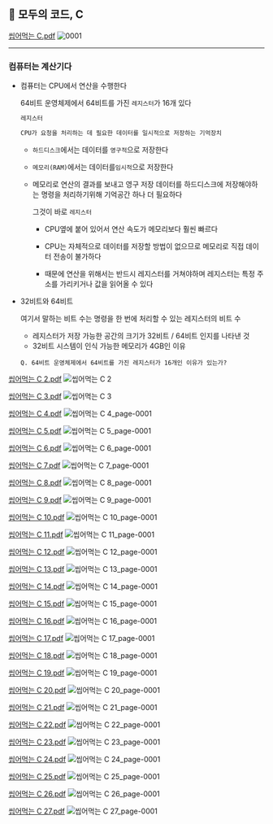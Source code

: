
## 📌 모두의 코드, C

[씹어먹는 C.pdf](https://github.com/Ejaeda/C_lang/files/8502450/C.pdf)
![0001](https://user-images.githubusercontent.com/87407504/163732171-37ccbe73-d151-4e6f-97ce-84588975984b.jpg)

-----

### 컴퓨터는 계산기다

- 컴퓨터는 CPU에서 연산을 수행한다

   64비트 운영체제에서  64비트를 가진 `레지스터`가 16개 있다
   
   ```.c
   레지스터
   
   CPU가 요청을 처리하는 데 필요한 데이터를 일시적으로 저장하는 기억장치
   ```
   
   - `하드디스크`에서는 데이터를 `영구적`으로 저장한다
   - `메모리(RAM)`에서는 데이터를`임시적`으로 저장한다
   - 메모리로 연산의 결과를 보내고 영구 저장 데이터를 하드디스크에 저장해야하는 명령을 처리하기위해 기억공간 하나 더 필요하다

      그것이 바로 `레지스터`
      
      - CPU옆에 붙어 있어서 연산 속도가 메모리보다 훨씬 빠르다

      - CPU는 자체적으로 데이터를 저장할 방법이 없으므로 메모리로 직접 데이터 전송이 불가하다

      - 때문에 연산을 위해서는 반드시 레지스터를 거쳐야하며 레지스터는 특정 주소를 가리키거나 값을 읽어올 수 있다


- 32비트와 64비트

   여기서 말하는 비트 수는 명령을 한 번에 처리할 수 있는 레지스터의 비트 수
   
   - 레지스터가 저장 가능한 공간의 크기가 32비트 / 64비트 인지를 나타낸 것
   - 32비트 시스템이 인식 가능한 메모리가 4GB인 이유

   ```.vim
   Q. 64비트 운영체제에서 64비트를 가진 레지스터가 16개인 이유가 있는가?
   ```
   
   
[씹어먹는 C 2.pdf](https://github.com/nawooo/C_lang/files/8678654/C.2.pdf)
![씹어먹는 C 2](https://user-images.githubusercontent.com/87407504/168067244-308ab3eb-e948-49e4-a8b3-6a52346c003f.jpg)

[씹어먹는 C 3.pdf](https://github.com/nawooo/C_lang/files/8678657/C.3.pdf)
![씹어먹는 C 3](https://user-images.githubusercontent.com/87407504/168067434-36799040-a3e2-47e5-9670-1ab865cedaec.jpg)

[씹어먹는 C 4.pdf](https://github.com/nawooo/C_lang/files/8678658/C.4.pdf)
![씹어먹는 C 4_page-0001](https://user-images.githubusercontent.com/87407504/168068297-255c0f3d-38b6-4719-9d0b-ed88d61a76cd.jpg)

[씹어먹는 C 5.pdf](https://github.com/nawooo/C_lang/files/8678659/C.5.pdf)
![씹어먹는 C 5_page-0001](https://user-images.githubusercontent.com/87407504/168068308-da9c8f9c-7dca-4975-ae7c-20d029cfbbe6.jpg)

[씹어먹는 C 6.pdf](https://github.com/nawooo/C_lang/files/8678660/C.6.pdf)
![씹어먹는 C 6_page-0001](https://user-images.githubusercontent.com/87407504/168068323-ed363ade-5585-4353-a926-adda62e89d31.jpg)

[씹어먹는 C 7.pdf](https://github.com/nawooo/C_lang/files/8678661/C.7.pdf)
![씹어먹는 C 7_page-0001](https://user-images.githubusercontent.com/87407504/168068356-0645a441-7b95-45f3-8f88-3888895c3a35.jpg)

[씹어먹는 C 8.pdf](https://github.com/nawooo/C_lang/files/8678662/C.8.pdf)
![씹어먹는 C 8_page-0001](https://user-images.githubusercontent.com/87407504/168068455-0a2221d2-9186-4b6d-866a-51dd4b6e8782.jpg)

[씹어먹는 C 9.pdf](https://github.com/nawooo/C_lang/files/8678663/C.9.pdf)
![씹어먹는 C 9_page-0001](https://user-images.githubusercontent.com/87407504/168068466-6a37f12b-214d-46fb-aaf5-79fb65c7421d.jpg)

[씹어먹는 C 10.pdf](https://github.com/nawooo/C_lang/files/8678665/C.10.pdf)
![씹어먹는 C 10_page-0001](https://user-images.githubusercontent.com/87407504/168069179-5f47e7d2-75e8-4fa3-9db2-3fc0b39a2111.jpg)

[씹어먹는 C 11.pdf](https://github.com/nawooo/C_lang/files/8678670/C.11.pdf)
![씹어먹는 C 11_page-0001](https://user-images.githubusercontent.com/87407504/168069198-e2a7fae7-b691-487a-8cbf-29a41c93c247.jpg)

[씹어먹는 C 12.pdf](https://github.com/nawooo/C_lang/files/8678671/C.12.pdf)
![씹어먹는 C 12_page-0001](https://user-images.githubusercontent.com/87407504/168069139-d799b959-92fc-4bc2-9e02-5bcd0238073f.jpg)

[씹어먹는 C 13.pdf](https://github.com/nawooo/C_lang/files/8678673/C.13.pdf)
![씹어먹는 C 13_page-0001](https://user-images.githubusercontent.com/87407504/168069153-4904f93d-6743-41ba-9041-fb945ffb5d4a.jpg)

[씹어먹는 C 14.pdf](https://github.com/nawooo/C_lang/files/8678674/C.14.pdf)
![씹어먹는 C 14_page-0001](https://user-images.githubusercontent.com/87407504/168069230-af00bf10-0033-4354-9c3f-2cc888855595.jpg)

[씹어먹는 C 15.pdf](https://github.com/nawooo/C_lang/files/8678675/C.15.pdf)
![씹어먹는 C 15_page-0001](https://user-images.githubusercontent.com/87407504/168069246-3a0319a5-9541-42f1-8fe7-813ca7d61af5.jpg)

[씹어먹는 C 16.pdf](https://github.com/nawooo/C_lang/files/8678676/C.16.pdf)
![씹어먹는 C 16_page-0001](https://user-images.githubusercontent.com/87407504/168069351-f6a8629b-7dd2-4b3c-b0e4-7196bd1e9d7e.jpg)

[씹어먹는 C 17.pdf](https://github.com/nawooo/C_lang/files/8678677/C.17.pdf)
![씹어먹는 C 17_page-0001](https://user-images.githubusercontent.com/87407504/168069376-5de35959-9803-4882-a2b4-5dd9968d7961.jpg)

[씹어먹는 C 18.pdf](https://github.com/nawooo/C_lang/files/8678678/C.18.pdf)
![씹어먹는 C 18_page-0001](https://user-images.githubusercontent.com/87407504/168069292-9ca740cb-06ad-41ae-b0c1-23cd2751e9ad.jpg)

[씹어먹는 C 19.pdf](https://github.com/nawooo/C_lang/files/8678680/C.19.pdf)
![씹어먹는 C 19_page-0001](https://user-images.githubusercontent.com/87407504/168069310-c731c3b8-0cb8-485f-8644-14109e0a3d4d.jpg)

[씹어먹는 C 20.pdf](https://github.com/nawooo/C_lang/files/8678688/C.20.pdf)
![씹어먹는 C 20_page-0001](https://user-images.githubusercontent.com/87407504/168069412-98173b22-7fd4-423d-8f3f-d0d13fae9680.jpg)

[씹어먹는 C 21.pdf](https://github.com/nawooo/C_lang/files/8678690/C.21.pdf)
![씹어먹는 C 21_page-0001](https://user-images.githubusercontent.com/87407504/168069473-5f817346-396c-446b-9027-35a316bcd1ab.jpg)

[씹어먹는 C 22.pdf](https://github.com/nawooo/C_lang/files/8678691/C.22.pdf)
![씹어먹는 C 22_page-0001](https://user-images.githubusercontent.com/87407504/168069508-ae362921-6349-409f-b0be-3efbfa433b96.jpg)

[씹어먹는 C 23.pdf](https://github.com/nawooo/C_lang/files/8678692/C.23.pdf)
![씹어먹는 C 23_page-0001](https://user-images.githubusercontent.com/87407504/168069538-1b639d35-1d6a-49d8-9bb6-0bd11c7f1561.jpg)

[씹어먹는 C 24.pdf](https://github.com/nawooo/C_lang/files/8678693/C.24.pdf)
![씹어먹는 C 24_page-0001](https://user-images.githubusercontent.com/87407504/168069554-cdcdacb6-499e-4041-8f14-78ff79f6fff3.jpg)

[씹어먹는 C 25.pdf](https://github.com/nawooo/C_lang/files/8678696/C.25.pdf)
![씹어먹는 C 25_page-0001](https://user-images.githubusercontent.com/87407504/168069573-dd4c3b6a-8ef4-4f85-8896-e1b5583d3f71.jpg)

[씹어먹는 C 26.pdf](https://github.com/nawooo/C_lang/files/8678699/C.26.pdf)
![씹어먹는 C 26_page-0001](https://user-images.githubusercontent.com/87407504/168069600-99bab44b-e940-4538-b131-cd77dbd9b58b.jpg)

[씹어먹는 C 27.pdf](https://github.com/nawooo/C_lang/files/8678700/C.27.pdf)
![씹어먹는 C 27_page-0001](https://user-images.githubusercontent.com/87407504/168069619-1e00f0b6-efd9-4961-9494-cb7fbc02976f.jpg)


